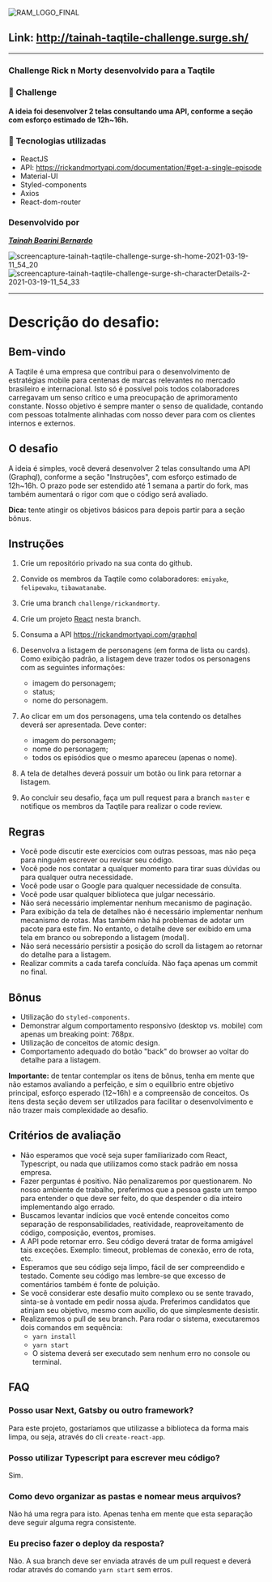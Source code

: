 ![RAM_LOGO_FINAL](https://user-images.githubusercontent.com/71162750/111799267-9eccbb00-88a9-11eb-974c-b7f1bbff1d43.jpg)


## Link: http://tainah-taqtile-challenge.surge.sh/
---

### Challenge Rick n Morty desenvolvido para a Taqtile <br>

### 📝️ Challenge
<h4> A ideia foi desenvolver 2 telas consultando uma API, conforme a seção com esforço estimado de 12h~16h. </h4>

### 🚀️ Tecnologias utilizadas

- ReactJS
- API: <span>https://rickandmortyapi.com/documentation/#get-a-single-episode</span>
- Material-UI
- Styled-components
- Axios
- React-dom-router

### Desenvolvido por

<a href="https://www.linkedin.com/in/tainah-bernardo/">***Tainah Boarini Bernardo***</a>
<br/> 

![screencapture-tainah-taqtile-challenge-surge-sh-home-2021-03-19-11_54_20](https://user-images.githubusercontent.com/71162750/111799547-e3585680-88a9-11eb-9d69-100f83e7a995.png)
![screencapture-tainah-taqtile-challenge-surge-sh-characterDetails-2-2021-03-19-11_54_33](https://user-images.githubusercontent.com/71162750/111799555-e4898380-88a9-11eb-9524-0ed754ca6164.png)



---------------------------------------------------------------------------------------------------------------------------------------------------------------------------------------------------------------------------------------------------

# Descrição do desafio:


## Bem-vindo 
A Taqtile é uma empresa que contribui para o desenvolvimento de estratégias mobile para centenas de marcas relevantes no mercado brasileiro e internacional. Isto só é possível pois todos colaboradores carregavam um senso crítico e uma preocupação de aprimoramento constante. Nosso objetivo é sempre manter o senso de qualidade, contando com pessoas totalmente alinhadas com nosso dever para com os clientes internos e externos. 

## O desafio
A ideia é simples, você deverá desenvolver 2 telas consultando uma API (Graphql), conforme a seção "Instruções", com esforço estimado de 12h~16h. O prazo pode ser estendido até 1 semana a partir do fork, mas também aumentará o rigor com que o código será avaliado.

**Dica:** tente atingir os objetivos básicos para depois partir para a seção bônus.

## Instruções
1. Crie um repositório privado na sua conta do github.
2. Convide os membros da Taqtile como colaboradores: `emiyake`, `felipewaku`, `tibawatanabe`.
3. Crie uma branch `challenge/rickandmorty`. 
4. Crie um projeto [React](https://pt-br.reactjs.org/docs/create-a-new-react-app.html#create-react-app) nesta branch.
5. Consuma a API https://rickandmortyapi.com/graphql
6. Desenvolva a listagem de personagens (em forma de lista ou cards). Como exibição padrão, a listagem deve trazer todos os personagens com as seguintes informações:
   - imagem do personagem;
   - status;
   - nome do personagem.
 
7. Ao clicar em um dos personagens, uma tela contendo os detalhes deverá ser apresentada. Deve conter:
   - imagem do personagem;
   - nome do personagem;
   - todos os episódios que o mesmo apareceu (apenas o nome).
 
8. A tela de detalhes deverá possuir um botão ou link para retornar a listagem.
9. Ao concluir seu desafio, faça um pull request para a branch `master` e notifique os membros da Taqtile para realizar o code review.

## Regras
- Você pode discutir este exercícios com outras pessoas, mas não peça para ninguém escrever ou revisar seu código.
- Você pode nos contatar a qualquer momento para tirar suas dúvidas ou para qualquer outra necessidade.
- Você pode usar o Google para qualquer necessidade de consulta.
- Você pode usar qualquer biblioteca que julgar necessário.
- Não será necessário implementar nenhum mecanismo de paginação.
- Para exibição da tela de detalhes não é necessário implementar nenhum mecanismo de rotas. Mas também não há problemas de adotar um pacote para este fim. No entanto, o detalhe deve ser exibido em uma tela em branco ou sobrepondo a listagem (modal).
- Não será necessário persistir a posição do scroll da listagem ao retornar do detalhe para a listagem.
- Realizar commits a cada tarefa concluída. Não faça apenas um commit no final.

## Bônus
- Utilização do `styled-components`.
- Demonstrar algum comportamento responsivo (desktop vs. mobile) com apenas um breaking point: 768px.
- Utilização de conceitos de atomic design.
- Comportamento adequado do botão "back" do browser ao voltar do detalhe para a listagem.

**Importante:** de tentar contemplar os itens de bônus, tenha em mente que não estamos avaliando a perfeição, e sim o equilíbrio entre objetivo principal, esforço esperado (12~16h) e a compreensão de conceitos. Os itens desta seção devem ser utilizados para facilitar o desenvolvimento e não trazer mais complexidade ao desafio.

## Critérios de avaliação
- Não esperamos que você seja super familiarizado com React, Typescript, ou nada que utilizamos como stack padrão em nossa empresa.
- Fazer perguntas é positivo. Não penalizaremos por questionarem. No nosso ambiente de trabalho, preferimos que a pessoa gaste um tempo para entender o que deve ser feito, do que despender o dia inteiro implementando algo errado.
- Buscamos levantar indícios que você entende conceitos como separação de responsabilidades, reatividade, reaproveitamento de código, composição, eventos, promises.
- A API pode retornar erro. Seu código deverá tratar de forma amigável tais exceções. Exemplo: timeout, problemas de conexão, erro de rota, etc.
- Esperamos que seu código seja limpo, fácil de ser compreendido e testado. Comente seu código mas lembre-se que excesso de comentários também é fonte de poluição.
- Se você considerar este desafio muito complexo ou se sente travado, sinta-se à vontade em pedir nossa ajuda. Preferimos candidatos que atinjam seu objetivo, mesmo com auxílio, do que simplesmente desistir.
- Realizaremos o pull de seu branch. Para rodar o sistema, executaremos dois comandos em sequência:
  - `yarn install`
  - `yarn start`
  - O sistema deverá ser executado sem nenhum erro no console ou terminal.

## FAQ
### Posso usar Next, Gatsby ou outro framework?
Para este projeto, gostaríamos que utilizasse a biblioteca da forma mais limpa, ou seja, através do cli `create-react-app`.

### Posso utilizar Typescript para escrever meu código?
Sim.

### Como devo organizar as pastas e nomear meus arquivos?
Não há uma regra para isto. Apenas tenha em mente que esta separação deve seguir alguma regra consistente.

### Eu preciso fazer o deploy da resposta?
Não. A sua branch deve ser enviada através de um pull request e deverá rodar através do comando `yarn start` sem erros.
